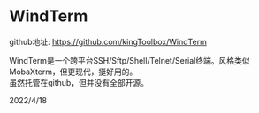 # WindTerm

github地址: https://github.com/kingToolbox/WindTerm  

WindTerm是一个跨平台SSH/Sftp/Shell/Telnet/Serial终端。风格类似MobaXterm，但更现代，挺好用的。  
虽然托管在github，但并没有全部开源。  


2022/4/18  
